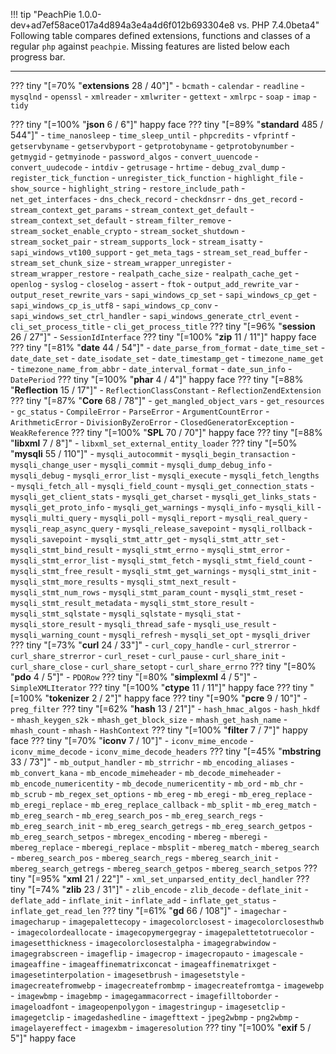 !!! tip "PeachPie 1.0.0-dev+ad7ef58ace017a4d894a3e4a4d6f012b693304e8 vs. PHP 7.4.0beta4"
    Following table compares defined extensions, functions and classes of a regular `php` against `peachpie`. Missing features are listed below each progress bar.

---

??? tiny "[=70% "**extensions** 28 / 40"]"
    - `bcmath`
    - `calendar`
    - `readline`
    - `mysqlnd`
    - `openssl`
    - `xmlreader`
    - `xmlwriter`
    - `gettext`
    - `xmlrpc`
    - `soap`
    - `imap`
    - `tidy`


??? tiny "[=100% "**json** 6 / 6"]"
    happy face
??? tiny "[=89% "**standard** 485 / 544"]"
    - `time_nanosleep`
    - `time_sleep_until`
    - `phpcredits`
    - `vfprintf`
    - `getservbyname`
    - `getservbyport`
    - `getprotobyname`
    - `getprotobynumber`
    - `getmygid`
    - `getmyinode`
    - `password_algos`
    - `convert_uuencode`
    - `convert_uudecode`
    - `intdiv`
    - `getrusage`
    - `hrtime`
    - `debug_zval_dump`
    - `register_tick_function`
    - `unregister_tick_function`
    - `highlight_file`
    - `show_source`
    - `highlight_string`
    - `restore_include_path`
    - `net_get_interfaces`
    - `dns_check_record`
    - `checkdnsrr`
    - `dns_get_record`
    - `stream_context_get_params`
    - `stream_context_get_default`
    - `stream_context_set_default`
    - `stream_filter_remove`
    - `stream_socket_enable_crypto`
    - `stream_socket_shutdown`
    - `stream_socket_pair`
    - `stream_supports_lock`
    - `stream_isatty`
    - `sapi_windows_vt100_support`
    - `get_meta_tags`
    - `stream_set_read_buffer`
    - `stream_set_chunk_size`
    - `stream_wrapper_unregister`
    - `stream_wrapper_restore`
    - `realpath_cache_size`
    - `realpath_cache_get`
    - `openlog`
    - `syslog`
    - `closelog`
    - `assert`
    - `ftok`
    - `output_add_rewrite_var`
    - `output_reset_rewrite_vars`
    - `sapi_windows_cp_set`
    - `sapi_windows_cp_get`
    - `sapi_windows_cp_is_utf8`
    - `sapi_windows_cp_conv`
    - `sapi_windows_set_ctrl_handler`
    - `sapi_windows_generate_ctrl_event`
    - `cli_set_process_title`
    - `cli_get_process_title`
??? tiny "[=96% "**session** 26 / 27"]"
    - `SessionIdInterface`
??? tiny "[=100% "**zip** 11 / 11"]"
    happy face
??? tiny "[=81% "**date** 44 / 54"]"
    - `date_parse_from_format`
    - `date_time_set`
    - `date_date_set`
    - `date_isodate_set`
    - `date_timestamp_get`
    - `timezone_name_get`
    - `timezone_name_from_abbr`
    - `date_interval_format`
    - `date_sun_info`
    - `DatePeriod`
??? tiny "[=100% "**phar** 4 / 4"]"
    happy face
??? tiny "[=88% "**Reflection** 15 / 17"]"
    - `ReflectionClassConstant`
    - `ReflectionZendExtension`
??? tiny "[=87% "**Core** 68 / 78"]"
    - `get_mangled_object_vars`
    - `get_resources`
    - `gc_status`
    - `CompileError`
    - `ParseError`
    - `ArgumentCountError`
    - `ArithmeticError`
    - `DivisionByZeroError`
    - `ClosedGeneratorException`
    - `WeakReference`
??? tiny "[=100% "**SPL** 70 / 70"]"
    happy face
??? tiny "[=88% "**libxml** 7 / 8"]"
    - `libxml_set_external_entity_loader`
??? tiny "[=50% "**mysqli** 55 / 110"]"
    - `mysqli_autocommit`
    - `mysqli_begin_transaction`
    - `mysqli_change_user`
    - `mysqli_commit`
    - `mysqli_dump_debug_info`
    - `mysqli_debug`
    - `mysqli_error_list`
    - `mysqli_execute`
    - `mysqli_fetch_lengths`
    - `mysqli_fetch_all`
    - `mysqli_field_count`
    - `mysqli_get_connection_stats`
    - `mysqli_get_client_stats`
    - `mysqli_get_charset`
    - `mysqli_get_links_stats`
    - `mysqli_get_proto_info`
    - `mysqli_get_warnings`
    - `mysqli_info`
    - `mysqli_kill`
    - `mysqli_multi_query`
    - `mysqli_poll`
    - `mysqli_report`
    - `mysqli_real_query`
    - `mysqli_reap_async_query`
    - `mysqli_release_savepoint`
    - `mysqli_rollback`
    - `mysqli_savepoint`
    - `mysqli_stmt_attr_get`
    - `mysqli_stmt_attr_set`
    - `mysqli_stmt_bind_result`
    - `mysqli_stmt_errno`
    - `mysqli_stmt_error`
    - `mysqli_stmt_error_list`
    - `mysqli_stmt_fetch`
    - `mysqli_stmt_field_count`
    - `mysqli_stmt_free_result`
    - `mysqli_stmt_get_warnings`
    - `mysqli_stmt_init`
    - `mysqli_stmt_more_results`
    - `mysqli_stmt_next_result`
    - `mysqli_stmt_num_rows`
    - `mysqli_stmt_param_count`
    - `mysqli_stmt_reset`
    - `mysqli_stmt_result_metadata`
    - `mysqli_stmt_store_result`
    - `mysqli_stmt_sqlstate`
    - `mysqli_sqlstate`
    - `mysqli_stat`
    - `mysqli_store_result`
    - `mysqli_thread_safe`
    - `mysqli_use_result`
    - `mysqli_warning_count`
    - `mysqli_refresh`
    - `mysqli_set_opt`
    - `mysqli_driver`
??? tiny "[=73% "**curl** 24 / 33"]"
    - `curl_copy_handle`
    - `curl_strerror`
    - `curl_share_strerror`
    - `curl_reset`
    - `curl_pause`
    - `curl_share_init`
    - `curl_share_close`
    - `curl_share_setopt`
    - `curl_share_errno`
??? tiny "[=80% "**pdo** 4 / 5"]"
    - `PDORow`
??? tiny "[=80% "**simplexml** 4 / 5"]"
    - `SimpleXMLIterator`
??? tiny "[=100% "**ctype** 11 / 11"]"
    happy face
??? tiny "[=100% "**tokenizer** 2 / 2"]"
    happy face
??? tiny "[=90% "**pcre** 9 / 10"]"
    - `preg_filter`
??? tiny "[=62% "**hash** 13 / 21"]"
    - `hash_hmac_algos`
    - `hash_hkdf`
    - `mhash_keygen_s2k`
    - `mhash_get_block_size`
    - `mhash_get_hash_name`
    - `mhash_count`
    - `mhash`
    - `HashContext`
??? tiny "[=100% "**filter** 7 / 7"]"
    happy face
??? tiny "[=70% "**iconv** 7 / 10"]"
    - `iconv_mime_encode`
    - `iconv_mime_decode`
    - `iconv_mime_decode_headers`
??? tiny "[=45% "**mbstring** 33 / 73"]"
    - `mb_output_handler`
    - `mb_strrichr`
    - `mb_encoding_aliases`
    - `mb_convert_kana`
    - `mb_encode_mimeheader`
    - `mb_decode_mimeheader`
    - `mb_encode_numericentity`
    - `mb_decode_numericentity`
    - `mb_ord`
    - `mb_chr`
    - `mb_scrub`
    - `mb_regex_set_options`
    - `mb_ereg`
    - `mb_eregi`
    - `mb_ereg_replace`
    - `mb_eregi_replace`
    - `mb_ereg_replace_callback`
    - `mb_split`
    - `mb_ereg_match`
    - `mb_ereg_search`
    - `mb_ereg_search_pos`
    - `mb_ereg_search_regs`
    - `mb_ereg_search_init`
    - `mb_ereg_search_getregs`
    - `mb_ereg_search_getpos`
    - `mb_ereg_search_setpos`
    - `mbregex_encoding`
    - `mbereg`
    - `mberegi`
    - `mbereg_replace`
    - `mberegi_replace`
    - `mbsplit`
    - `mbereg_match`
    - `mbereg_search`
    - `mbereg_search_pos`
    - `mbereg_search_regs`
    - `mbereg_search_init`
    - `mbereg_search_getregs`
    - `mbereg_search_getpos`
    - `mbereg_search_setpos`
??? tiny "[=95% "**xml** 21 / 22"]"
    - `xml_set_unparsed_entity_decl_handler`
??? tiny "[=74% "**zlib** 23 / 31"]"
    - `zlib_encode`
    - `zlib_decode`
    - `deflate_init`
    - `deflate_add`
    - `inflate_init`
    - `inflate_add`
    - `inflate_get_status`
    - `inflate_get_read_len`
??? tiny "[=61% "**gd** 66 / 108"]"
    - `imagechar`
    - `imagecharup`
    - `imagepalettecopy`
    - `imagecolorclosest`
    - `imagecolorclosesthwb`
    - `imagecolordeallocate`
    - `imagecopymergegray`
    - `imagepalettetotruecolor`
    - `imagesetthickness`
    - `imagecolorclosestalpha`
    - `imagegrabwindow`
    - `imagegrabscreen`
    - `imageflip`
    - `imagecrop`
    - `imagecropauto`
    - `imagescale`
    - `imageaffine`
    - `imageaffinematrixconcat`
    - `imageaffinematrixget`
    - `imagesetinterpolation`
    - `imagesetbrush`
    - `imagesetstyle`
    - `imagecreatefromwebp`
    - `imagecreatefrombmp`
    - `imagecreatefromtga`
    - `imagewebp`
    - `imagewbmp`
    - `imagebmp`
    - `imagegammacorrect`
    - `imagefilltoborder`
    - `imageloadfont`
    - `imageopenpolygon`
    - `imagestringup`
    - `imagesetclip`
    - `imagegetclip`
    - `imagedashedline`
    - `imagefttext`
    - `jpeg2wbmp`
    - `png2wbmp`
    - `imagelayereffect`
    - `imagexbm`
    - `imageresolution`
??? tiny "[=100% "**exif** 5 / 5"]"
    happy face
